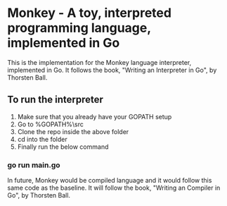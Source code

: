 # Monkey - A toy, interpreted programming language, implemented in Go
This is the implementation for the Monkey language interpreter, implemented in Go. It follows the book, "Writing an Interpreter in Go", by Thorsten Ball.
## To run the interpreter
1. Make sure that you already have your GOPATH setup
2. Go to %GOPATH%\src
3. Clone the repo inside the above folder
4. cd into the folder
5. Finally run the below command
### go run main.go
In future, Monkey would be compiled language and it would follow this same code as the baseline. It will follow the book, "Writing an Compiler in Go", by Thorsten Ball.
